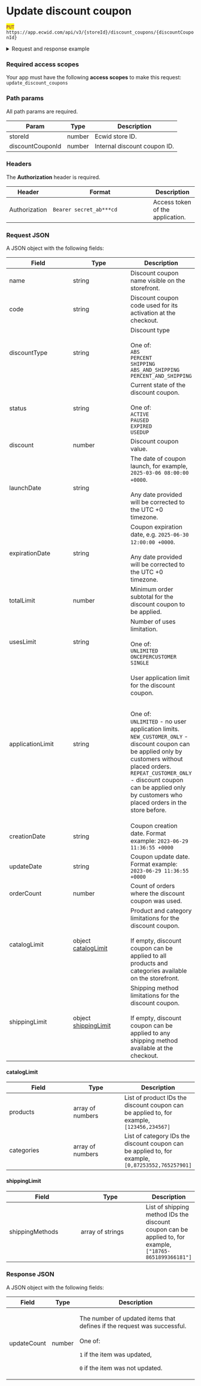 # Update discount coupon

<mark style="color:purple;">`PUT`</mark> `https://app.ecwid.com/api/v3/{storeId}/discount_coupons/{discountCouponId}`&#x20;

<details>

<summary>Request and response example</summary>

Request:

```http
PUT /api/v3/1003/discount_coupons/162428889 HTTP/1.1
Authorization: Bearer secret_token
Host: app.ecwid.com
Content-Type: application/json
Cache-Control: no-cache

{
  "name": "5% OFF",
  "discount": 5
}
```

Response:

```json
{
  "updateCount": 1
}
```

</details>

### Required access scopes

Your app must have the following **access scopes** to make this request: `update_discount_coupons`

### Path params

All path params are required.

| Param            | Type   | Description                  |
| ---------------- | ------ | ---------------------------- |
| storeId          | number | Ecwid store ID.              |
| discountCouponId | number | Internal discount coupon ID. |

### Headers

The **Authorization** header is required.

<table><thead><tr><th>Header</th><th width="252">Format</th><th>Description</th></tr></thead><tbody><tr><td>Authorization</td><td><code>Bearer secret_ab***cd</code></td><td>Access token of the application.</td></tr></tbody></table>

### Request JSON

A JSON object with the following fields:

<table><thead><tr><th width="224">Field</th><th width="210">Type</th><th>Description</th></tr></thead><tbody><tr><td>name</td><td>string</td><td>Discount coupon name visible on the storefront.</td></tr><tr><td>code</td><td>string</td><td>Discount coupon code used for its activation at the checkout.</td></tr><tr><td>discountType</td><td>string</td><td>Discount type<br><br>One of: <br><code>ABS</code><br><code>PERCENT</code><br><code>SHIPPING</code><br><code>ABS_AND_SHIPPING</code><br><code>PERCENT_AND_SHIPPING</code></td></tr><tr><td>status</td><td>string</td><td>Current state of the discount coupon.<br><br>One of: <br><code>ACTIVE</code><br><code>PAUSED</code><br><code>EXPIRED</code><br><code>USEDUP</code></td></tr><tr><td>discount</td><td>number</td><td>Discount coupon value.</td></tr><tr><td>launchDate</td><td>string</td><td>The date of coupon launch, for example, <code>2025-03-06 08:00:00 +0000</code>. <br><br>Any date provided will be corrected to the UTC +0 timezone.</td></tr><tr><td>expirationDate</td><td>string</td><td>Coupon expiration date, e.g. <code>2025-06-30 12:00:00 +0000</code>.<br><br>Any date provided will be corrected to the UTC +0 timezone.</td></tr><tr><td>totalLimit</td><td>number</td><td>Minimum order subtotal for the discount coupon to be applied.</td></tr><tr><td>usesLimit</td><td>string</td><td>Number of uses limitation.<br><br>One of: <br><code>UNLIMITED</code><br><code>ONCEPERCUSTOMER</code><br><code>SINGLE</code></td></tr><tr><td>applicationLimit</td><td>string</td><td><p>User application limit for the discount coupon. </p><p><br>One of: <br><code>UNLIMITED</code> - no user application limits.<br><code>NEW_CUSTOMER_ONLY</code> - discount coupon can be applied only by customers without placed orders.<br><code>REPEAT_CUSTOMER_ONLY</code> - discount coupon can be applied only by customers who placed orders in the store before.</p></td></tr><tr><td>creationDate</td><td>string</td><td>Coupon creation date. Format example: <code>2023-06-29 11:36:55 +0000</code></td></tr><tr><td>updateDate</td><td>string</td><td>Coupon update date. Format example: <code>2023-06-29 11:36:55 +0000</code></td></tr><tr><td>orderCount</td><td>number</td><td>Count of orders where the discount coupon was used.</td></tr><tr><td>catalogLimit</td><td>object <a href="update-discount-coupon.md#cataloglimit">catalogLimit</a></td><td>Product and category limitations for the discount coupon. <br><br>If empty, discount coupon can be applied to all products and categories available on the storefront.</td></tr><tr><td>shippingLimit</td><td>object <a href="update-discount-coupon.md#shippinglimit">shippingLimit</a></td><td>Shipping method limitations for the discount coupon. <br><br>If empty, discount coupon can be applied to any shipping method available at the checkout.</td></tr></tbody></table>

#### catalogLimit

<table><thead><tr><th width="246">Field</th><th width="185">Type</th><th>Description</th></tr></thead><tbody><tr><td>products</td><td>array of numbers</td><td>List of product IDs the discount coupon can be applied to, for example, <code>[123456,234567]</code></td></tr><tr><td>categories</td><td>array of numbers</td><td>List of category IDs the discount coupon can be applied to, for example, <code>[0,87253552,765257901]</code></td></tr></tbody></table>

#### shippingLimit

<table><thead><tr><th width="187">Field</th><th width="185">Type</th><th>Description</th></tr></thead><tbody><tr><td>shippingMethods</td><td>array of strings</td><td>List of shipping method IDs the discount coupon can be applied to, for example, <code>["18765-8651899366181"]</code></td></tr></tbody></table>

### Response JSON

A JSON object with the following fields:

| Field       | Type   | Description                                                                                                                                                                                   |
| ----------- | ------ | --------------------------------------------------------------------------------------------------------------------------------------------------------------------------------------------- |
| updateCount | number | <p>The number of updated items that defines if the request was successful.<br><br>One of:</p><p><code>1</code> if the item was updated,</p><p><code>0</code> if the item was not updated.</p> |
